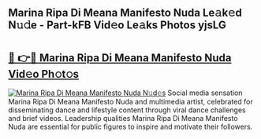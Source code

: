 ## Marina Ripa Di Meana Manifesto Nuda Le𝚊k𝚎d N𝚞𝚍e - Part-kFB Vid𝚎o Le𝚊ks Photos yjsLG

# <h2><a href="http://fbfex1.evod.top/?m=Marina+Ripa+Di+Meana+Manifesto+Nuda">🔗 👉🔴 Marina Ripa Di Meana Manifesto Nuda Vid𝚎o Ph𝚘t𝚘s</a></h2>

[![Marina Ripa Di Meana Manifesto Nuda N𝚞d𝚎s](https://i.imgur.com/8V9OHl7.gif)](http://fbfex1.evod.top/?m=Marina+Ripa+Di+Meana+Manifesto+Nuda)
Social media sensation Marina Ripa Di Meana Manifesto Nuda and multimedia artist, celebrated for disseminating dance and lifestyle content through viral dance challenges and brief videos. Leadership qualities Marina Ripa Di Meana Manifesto Nuda are essential for public figures to inspire and motivate their followers. 
